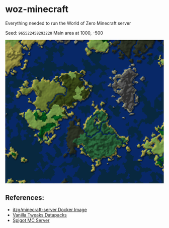 # woz-minecraft

Everything needed to run the World of Zero Minecraft server

Seed: `965522458293220` Main area at 1000, -500

![The Community Islands](resources/img/the-islands.png)

## References:

- [itzg/minecraft-server Docker Image](https://github.com/itzg/docker-minecraft-server)
- [Vanilla Tweaks Datapacks](https://vanillatweaks.net/picker/datapacks/)
- [Spigot MC Server](https://www.spigotmc.org/)
